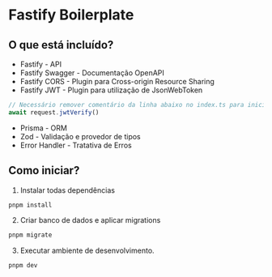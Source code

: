 # Fastify Boilerplate

## O que está incluído?

- Fastify - API
- Fastify Swagger - Documentação OpenAPI
- Fastify CORS - Plugin para Cross-origin Resource Sharing
- Fastify JWT - Plugin para utilização de JsonWebToken

```ts
// Necessário remover comentário da linha abaixo no index.ts para iniciar a verificação.
await request.jwtVerify()
```

- Prisma - ORM
- Zod - Validação e provedor de tipos
- Error Handler - Tratativa de Erros

## Como iniciar?

1. Instalar todas dependências

```bash
pnpm install
```

2. Criar banco de dados e aplicar migrations

```bash
pnpm migrate
```

3. Executar ambiente de desenvolvimento.

```bash
pnpm dev
```
